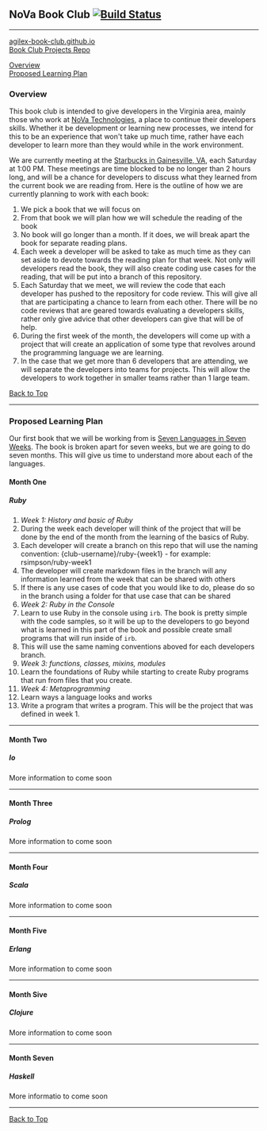 ## NoVa Book Club [![Build Status](https://travis-ci.org/agilex-book-club/agilex-book-club.github.io.svg?branch=master)](https://travis-ci.org/agilex-book-club/agilex-book-club.github.io)

----  

[agilex-book-club.github.io](http://agilex-book-club.github.io)  
[Book Club Projects Repo](https://github.com/agilex-book-club/book-projects)

[Overview](#overview)  
[Proposed Learning Plan](#proposed-learning-plan)  

### Overview  
This book club is intended to give developers in the Virginia area, mainly those
who work at [NoVa Technologies](http://www.agilex.com), a place to continue
their developers skills. Whether it be development or learning new processes, we
intend for this to be an experience that won't take up much time, rather have
each developer to learn more than they would while in the work environment.  

We are currently meeting at the [Starbucks in Gainesville,
VA](http://www.starbucks.com/store/14670/us/gainesville/7375-atlas-walk-way-bldg-g-gainesville-va),
each Saturday at 1:00 PM. These meetings are time blocked to be no longer than 2
hours long, and will be a chance for developers to discuss what they learned
from the current book we are reading from. Here is the outline of how we are
currently planning to work with each book:  

1. We pick a book that we will focus on  
2. From that book we will plan how we will schedule the reading of the book  
3. No book will go longer than a month. If it does, we will break apart the book
for separate reading plans.  
  4. Each week a developer will be asked to take as much time as they can set
  aside to devote towards the reading plan for that week. Not only will developers
  read the book, they will also create coding use cases for the reading, that will
  be put into a branch of this repository. 
  5. Each Saturday that we meet, we will review the code that each developer has
  pushed to the repository for code review. This will give all that are
  participating a chance to learn from each other. There will be no code reviews
  that are geared towards evaluating a developers skills, rather only give advice
  that other developers can give that will be of help.
  6. During the first week of the month, the developers will come up with a
  project that will create an application of some type that revolves around the
  programming language we are learning. 
  7. In the case that we get more than 6 developers that are attending, we will
  separate the developers into teams for projects. This will allow the developers
  to work together in smaller teams rather than 1 large team.

  [Back to Top](#agilex-book-club)

  ----

### Proposed Learning Plan  

Our first book that we will be working from is [Seven Languages in Seven
Weeks](https://pragprog.com/book/btlang/seven-languages-in-seven-weeks). The
book is broken apart for seven weeks, but we are going to do seven months. This
will give us time to understand more about each of the languages.  

#### Month One  

##### Ruby  

1. *Week 1: History and basic of Ruby* 
  1. During the week each developer will think of the project that will be done by the end of the month from the learning of the basics of Ruby.
  2. Each developer will create a branch on this repo that will use the naming convention: {club-username}/ruby-{week1} - for example: rsimpson/ruby-week1  
  3. The developer will create markdown files in the branch will any information learned from the week that can be shared with others  
  4. If there is any use cases of code that you would like to do, please do so in the branch using a folder for that use case that can be shared
2. *Week 2: Ruby in the Console*  
  1. Learn to use Ruby in the console using `irb`. The book is pretty simple with the code samples, so it will be up to the developers to go beyond what is learned in this part of the book and possible create small programs that will run inside of `irb`.
  2. This will use the same naming conventions aboved for each developers branch.  
3. *Week 3: functions, classes, mixins, modules* 
  1. Learn the foundations of Ruby while starting to create Ruby programs that run from files that you create.
4. *Week 4: Metaprogramming* 
  1. Learn ways a language looks and works 
  2. Write a program that writes a program. This will be the project that was defined in week 1.


----

#### Month Two  

##### Io  

More information to come soon  

----

#### Month Three  

##### Prolog  

More information to come soon  

----  

#### Month Four  

##### Scala  

More information to come soon  

----

#### Month Five  

##### Erlang  

More information to come soon  

----

#### Month Sive  

##### Clojure  

More information to come soon  

----  

#### Month Seven  

##### Haskell  

More informatio to come soon  

----
[Back to Top](#agilex-book-club)





